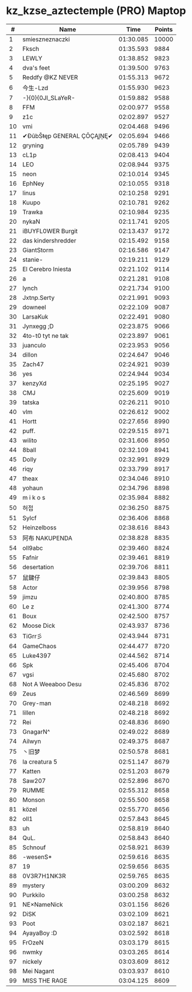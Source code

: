# kz_kzse_aztectemple (PRO) Maptop

|  # | Name | Time | Points |
|-------------- | -------------- | -------------- | -------------- | 
| 1 | smieszneznaczki | 01:30.085 | 10000 | 
| 2 | Fksch | 01:35.593 | 9884 | 
| 3 | LEWLY | 01:38.852 | 9823 | 
| 4 | dva's feet | 01:39.500 | 9763 | 
| 5 | Reddfy @KZ NEVER | 01:55.313 | 9672 | 
| 6 | 今生-Lzd | 01:55.930 | 9623 | 
| 7 | -}{0}{0JI_SLaYeR- | 01:59.882 | 9588 | 
| 8 | FFM | 02:00.977 | 9558 | 
| 9 | z1c | 02:02.897 | 9527 | 
| 10 | vmi | 02:04.468 | 9496 | 
| 11 | ✔ĐûbŠŧęp GENERAL ÇŌÇĄĮŅĘ✔ | 02:05.694 | 9466 | 
| 12 | gryning | 02:05.789 | 9439 | 
| 13 | cL1p | 02:08.413 | 9404 | 
| 14 | LEO | 02:08.944 | 9375 | 
| 15 | neon | 02:10.014 | 9345 | 
| 16 | EphNey | 02:10.055 | 9318 | 
| 17 | linus | 02:10.258 | 9291 | 
| 18 | Kuupo | 02:10.781 | 9262 | 
| 19 | Trawka | 02:10.984 | 9235 | 
| 20 | nykaN | 02:11.741 | 9205 | 
| 21 | iBUYFL0WER Burgit | 02:13.437 | 9172 | 
| 22 | das kindershredder | 02:15.492 | 9158 | 
| 23 | GiantStorm | 02:16.586 | 9147 | 
| 24 | stanie- | 02:19.211 | 9129 | 
| 25 | El Cerebro Iniesta | 02:21.102 | 9114 | 
| 26 | a | 02:21.281 | 9108 | 
| 27 | lynch | 02:21.734 | 9100 | 
| 28 | Jxtnp.Serty | 02:21.991 | 9093 | 
| 29 | downeel | 02:22.109 | 9087 | 
| 30 | LarsaKuk | 02:22.491 | 9080 | 
| 31 | Jynxegg ;D | 02:23.875 | 9066 | 
| 32 | 4to-t0 tyt ne tak | 02:23.897 | 9061 | 
| 33 | juanculo | 02:23.953 | 9056 | 
| 34 | dillon | 02:24.647 | 9046 | 
| 35 | Zach47 | 02:24.921 | 9039 | 
| 36 | yes | 02:24.944 | 9034 | 
| 37 | kenzyXd | 02:25.195 | 9027 | 
| 38 | CMJ | 02:25.609 | 9019 | 
| 39 | tatska | 02:26.211 | 9010 | 
| 40 | vlm | 02:26.612 | 9002 | 
| 41 | Hortt | 02:27.656 | 8990 | 
| 42 | puff. | 02:29.515 | 8971 | 
| 43 | wilito | 02:31.606 | 8950 | 
| 44 | 8ball | 02:32.109 | 8941 | 
| 45 | Dolly | 02:32.991 | 8929 | 
| 46 | riqy | 02:33.799 | 8917 | 
| 47 | theax | 02:34.046 | 8910 | 
| 48 | yohaun | 02:34.796 | 8898 | 
| 49 | m i k o s | 02:35.984 | 8882 | 
| 50 | 허접 | 02:36.250 | 8875 | 
| 51 | Sylcf | 02:36.406 | 8868 | 
| 52 | Heinzelboss | 02:38.616 | 8843 | 
| 53 | 阿布 NAKUPENDA | 02:38.828 | 8835 | 
| 54 | oll9abc | 02:39.460 | 8824 | 
| 55 | Fafnir | 02:39.461 | 8819 | 
| 56 | desertation | 02:39.706 | 8811 | 
| 57 | 鼠鍵仔 | 02:39.843 | 8805 | 
| 58 | Actor | 02:39.956 | 8798 | 
| 59 | jimzu | 02:40.800 | 8785 | 
| 60 | Le z | 02:41.300 | 8774 | 
| 61 | Boux | 02:42.500 | 8757 | 
| 62 | Moose Dick | 02:43.937 | 8736 | 
| 63 | TiGrr彡 | 02:43.944 | 8731 | 
| 64 | GameChaos | 02:44.477 | 8720 | 
| 65 | Luke4397 | 02:44.562 | 8714 | 
| 66 | Spk | 02:45.406 | 8704 | 
| 67 | vgsi | 02:45.680 | 8702 | 
| 68 | Not A Weeaboo Desu | 02:45.836 | 8702 | 
| 69 | Zeus | 02:46.569 | 8699 | 
| 70 | Grey-man | 02:48.218 | 8692 | 
| 71 | lillen | 02:48.218 | 8692 | 
| 72 | Rei | 02:48.836 | 8690 | 
| 73 | GnagarN^ | 02:49.022 | 8689 | 
| 74 | Ailwyn | 02:49.375 | 8687 | 
| 75 | 丶旧梦 | 02:50.578 | 8681 | 
| 76 | la creatura 5 | 02:51.147 | 8679 | 
| 77 | Katten | 02:51.203 | 8679 | 
| 78 | Saw207 | 02:52.896 | 8670 | 
| 79 | RUMME | 02:55.312 | 8658 | 
| 80 | Monson | 02:55.500 | 8658 | 
| 81 | közel | 02:55.770 | 8656 | 
| 82 | 󠀡󠀡⁧⁧oll1 | 02:57.843 | 8645 | 
| 83 | uh | 02:58.819 | 8640 | 
| 84 | QuL. | 02:58.843 | 8640 | 
| 85 | Schnouf | 02:58.921 | 8639 | 
| 86 | -wesenS* | 02:59.616 | 8635 | 
| 87 | 19 | 02:59.656 | 8635 | 
| 88 | 0V3R7H1NK3R | 02:59.765 | 8635 | 
| 89 | mystery | 03:00.209 | 8632 | 
| 90 | Purkkilo | 03:00.258 | 8632 | 
| 91 | NE×NameNick | 03:01.156 | 8626 | 
| 92 | DiSK | 03:02.109 | 8621 | 
| 93 | Poot | 03:02.187 | 8621 | 
| 94 | AyayaBoy :D | 03:02.592 | 8618 | 
| 95 | FrOzeN | 03:03.179 | 8615 | 
| 96 | nwmky | 03:03.265 | 8614 | 
| 97 | nickely | 03:03.609 | 8612 | 
| 98 | Mei Nagant | 03:03.937 | 8610 | 
| 99 | MISS THE RAGE | 03:04.125 | 8609 | 

